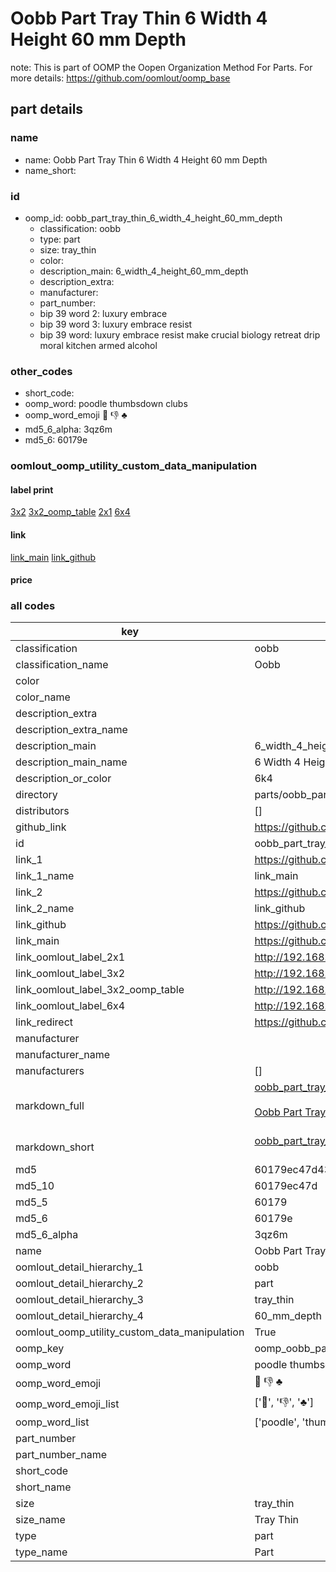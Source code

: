 # Oobb Part Tray Thin 6 Width 4 Height 60 mm Depth  

note: This is part of OOMP the Oopen Organization Method For Parts. For more details: https://github.com/oomlout/oomp_base

##  part details
  







### name
* name: Oobb Part Tray Thin 6 Width 4 Height 60 mm Depth
* name_short: 
### id
* oomp_id: oobb_part_tray_thin_6_width_4_height_60_mm_depth
  * classification: oobb
  * type: part
  * size: tray_thin
  * color: 
  * description_main: 6_width_4_height_60_mm_depth
  * description_extra: 
  * manufacturer: 
  * part_number: 
  * bip 39 word 2: luxury embrace
  * bip 39 word 3: luxury embrace resist
  * bip 39 word: luxury embrace resist make crucial biology retreat drip moral kitchen armed alcohol

### other_codes
* short_code: 
* oomp_word: poodle thumbsdown clubs
* oomp_word_emoji :poodle: :thumbsdown: :clubs:
* md5_6_alpha: 3qz6m
* md5_6: 60179e






### oomlout_oomp_utility_custom_data_manipulation
#### label print
[3x2](http://192.168.1.245:1112/?label=oomp%203qz6m)
[3x2_oomp_table](http://192.168.1.108:1112/?label=oomp%203qz6m)
[2x1](http://192.168.1.242:1112/?label=oomp%203qz6m)
[6x4](http://192.168.1.55:1112/?label=oomp%203qz6m)    

#### link

[link_main](https://github.com/oomlout/oomlout_oomp_version_1_messy/tree/main/parts/oobb_part_tray_thin_6_width_4_height_60_mm_depth) [link_github](https://github.com/oomlout/oomlout_oomp_version_1_messy/tree/main/parts/oobb_part_tray_thin_6_width_4_height_60_mm_depth)                             

#### price







### all codes 
| key | value |  
| --- | --- |  
| classification | oobb |  
| classification_name | Oobb |  
| color |  |  
| color_name |  |  
| description_extra |  |  
| description_extra_name |  |  
| description_main | 6_width_4_height_60_mm_depth |  
| description_main_name | 6 Width 4 Height 60 mm Depth |  
| description_or_color | 6k4 |  
| directory | parts/oobb_part_tray_thin_6_width_4_height_60_mm_depth |  
| distributors | [] |  
| github_link | https://github.com/oomlout/oomlout_oomp_part_src/tree/main/parts/oobb_part_tray_thin_6_width_4_height_60_mm_depth |  
| id | oobb_part_tray_thin_6_width_4_height_60_mm_depth |  
| link_1 | https://github.com/oomlout/oomlout_oomp_version_1_messy/tree/main/parts/oobb_part_tray_thin_6_width_4_height_60_mm_depth |  
| link_1_name | link_main |  
| link_2 | https://github.com/oomlout/oomlout_oomp_version_1_messy/tree/main/parts/oobb_part_tray_thin_6_width_4_height_60_mm_depth |  
| link_2_name | link_github |  
| link_github | https://github.com/oomlout/oomlout_oomp_version_1_messy/tree/main/parts/oobb_part_tray_thin_6_width_4_height_60_mm_depth |  
| link_main | https://github.com/oomlout/oomlout_oomp_version_1_messy/tree/main/parts/oobb_part_tray_thin_6_width_4_height_60_mm_depth |  
| link_oomlout_label_2x1 | http://192.168.1.242:1112/?label=oomp%203qz6m |  
| link_oomlout_label_3x2 | http://192.168.1.245:1112/?label=oomp%203qz6m |  
| link_oomlout_label_3x2_oomp_table | http://192.168.1.108:1112/?label=oomp%203qz6m |  
| link_oomlout_label_6x4 | http://192.168.1.55:1112/?label=oomp%203qz6m |  
| link_redirect | https://github.com/oomlout/oomlout_oomp_version_1_messy/tree/main/parts/oobb_part_tray_thin_6_width_4_height_60_mm_depth |  
| manufacturer |  |  
| manufacturer_name |  |  
| manufacturers | [] |  
| markdown_full | [oobb_part_tray_thin_6_width_4_height_60_mm_depth](none)<br>[](none)<br>[Oobb Part Tray Thin 6 Width 4 Height 60 Mm Depth](none)<br><br> |  
| markdown_short | [oobb_part_tray_thin_6_width_4_height_60_mm_depth](none)<br><br> |  
| md5 | 60179ec47d433700599a38696ed2242a |  
| md5_10 | 60179ec47d |  
| md5_5 | 60179 |  
| md5_6 | 60179e |  
| md5_6_alpha | 3qz6m |  
| name | Oobb Part Tray Thin 6 Width 4 Height 60 mm Depth |  
| oomlout_detail_hierarchy_1 | oobb |  
| oomlout_detail_hierarchy_2 | part |  
| oomlout_detail_hierarchy_3 | tray_thin |  
| oomlout_detail_hierarchy_4 | 60_mm_depth |  
| oomlout_oomp_utility_custom_data_manipulation | True |  
| oomp_key | oomp_oobb_part_tray_thin_6_width_4_height_60_mm_depth |  
| oomp_word | poodle thumbsdown clubs |  
| oomp_word_emoji | :poodle: :thumbsdown: :clubs: |  
| oomp_word_emoji_list | [':poodle:', ':thumbsdown:', ':clubs:'] |  
| oomp_word_list | ['poodle', 'thumbsdown', 'clubs'] |  
| part_number |  |  
| part_number_name |  |  
| short_code |  |  
| short_name |  |  
| size | tray_thin |  
| size_name | Tray Thin |  
| type | part |  
| type_name | Part |  
